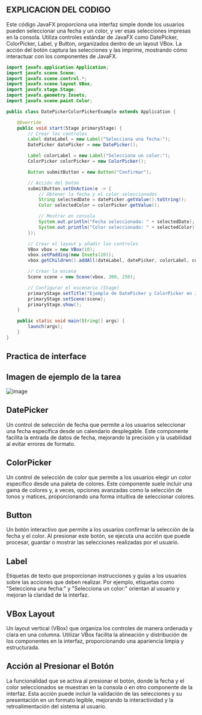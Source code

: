 ## EXPLICACION DEL CODIGO

Este código JavaFX proporciona una interfaz simple donde los usuarios pueden seleccionar una fecha y un color, y ver esas selecciones impresas en la consola. Utiliza controles estándar de JavaFX como DatePicker, ColorPicker, Label, y Button, organizados dentro de un layout VBox. La acción del botón captura las selecciones y las imprime, mostrando cómo interactuar con los componentes de JavaFX.

```java
import javafx.application.Application;
import javafx.scene.Scene;
import javafx.scene.control.*;
import javafx.scene.layout.VBox;
import javafx.stage.Stage;
import javafx.geometry.Insets;
import javafx.scene.paint.Color;

public class DatePickerColorPickerExample extends Application {

    @Override
    public void start(Stage primaryStage) {
        // Crear los controles
        Label dateLabel = new Label("Selecciona una fecha:");
        DatePicker datePicker = new DatePicker();

        Label colorLabel = new Label("Selecciona un color:");
        ColorPicker colorPicker = new ColorPicker();

        Button submitButton = new Button("Confirmar");

        // Acción del botón
        submitButton.setOnAction(e -> {
            // Obtener la fecha y el color seleccionados
            String selectedDate = datePicker.getValue().toString();
            Color selectedColor = colorPicker.getValue();

            // Mostrar en consola
            System.out.println("Fecha seleccionada: " + selectedDate);
            System.out.println("Color seleccionado: " + selectedColor);
        });

        // Crear el layout y añadir los controles
        VBox vbox = new VBox(10);
        vbox.setPadding(new Insets(20));
        vbox.getChildren().addAll(dateLabel, datePicker, colorLabel, colorPicker, submitButton);

        // Crear la escena
        Scene scene = new Scene(vbox, 300, 250);

        // Configurar el escenario (Stage)
        primaryStage.setTitle("Ejemplo de DatePicker y ColorPicker en JavaFX");
        primaryStage.setScene(scene);
        primaryStage.show();
    }

    public static void main(String[] args) {
        launch(args);
    }
}
```

   
## Practica de interface 

## Imagen de ejemplo de la tarea
![image](https://github.com/brayton992/Controles-DatePicker-y-ColorPicker/assets/142423609/23192284-6e0b-4402-8bbf-7d38842b37f5)


## DatePicker

 Un control de selección de fecha que permite a los usuarios seleccionar una fecha específica desde un calendario desplegable. Este componente facilita la entrada de datos de fecha, mejorando la precisión y la usabilidad al evitar errores de formato.

## ColorPicker

Un control de selección de color que permite a los usuarios elegir un color específico desde una paleta de colores. Este componente suele incluir una gama de colores y, a veces, opciones avanzadas como la selección de tonos y matices, proporcionando una forma intuitiva de seleccionar colores.

## Button

Un botón interactivo que permite a los usuarios confirmar la selección de la fecha y el color. Al presionar este botón, se ejecuta una acción que puede procesar, guardar o mostrar las selecciones realizadas por el usuario.

## Label

Etiquetas de texto que proporcionan instrucciones y guías a los usuarios sobre las acciones que deben realizar. Por ejemplo, etiquetas como "Selecciona una fecha:" y "Selecciona un color:" orientan al usuario y mejoran la claridad de la interfaz.

## VBox Layout

Un layout vertical (VBox) que organiza los controles de manera ordenada y clara en una columna. Utilizar VBox facilita la alineación y distribución de los componentes en la interfaz, proporcionando una apariencia limpia y estructurada.


## Acción al Presionar el Botón

La funcionalidad que se activa al presionar el botón, donde la fecha y el color seleccionados se muestran en la consola o en otro componente de la interfaz. Esta acción puede incluir la validación de las selecciones y su presentación en un formato legible, mejorando la interactividad y la retroalimentación del sistema al usuario.
